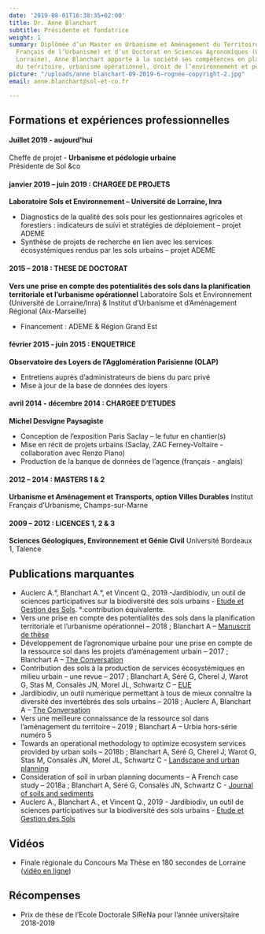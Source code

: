 ```yaml
---
date: '2019-08-01T16:38:35+02:00'
title: Dr. Anne Blanchart
subtitle: Présidente et fondatrice
weight: 1
summary: Diplômée d’un Master en Urbanisme et Aménagement du Territoire (Institut
  Français de l’Urbanisme) et d’un Doctorat en Sciences Agronomiques (Université de
  Lorraine), Anne Blanchart apporte à la société ses compétences en planification
  du territoire, urbanisme opérationnel, droit de l’environnement et pédologie urbaine…
picture: "/uploads/anne blanchart-09-2019-6-rognée-copyright-2.jpg"
email: anne.blanchart@sol-et-co.fr

---
```

## Formations et expériences professionnelles

#### Juillet 2019 - aujourd'hui

Cheffe de projet - **Urbanisme et pédologie urbaine**  
Présidente de Sol &co

#### janvier 2019 – juin 2019 : CHARGEE DE PROJETS

**Laboratoire Sols et Environnement – Université de Lorraine, Inra**

* Diagnostics de la qualité des sols pour les gestionnaires agricoles et forestiers : indicateurs de suivi et stratégies de déploiement – projet ADEME
* Synthèse de projets de recherche en lien avec les services     écosystémiques rendus par les sols urbains – projet ADEME

#### 2015 – 2018 : THESE DE DOCTORAT

**Vers une prise en compte des potentialités des sols dans la planification territoriale et l’urbanisme opérationnel**
Laboratoire Sols et Environnement (Université de Lorraine/Inra) & Institut d’Urbanisme et d’Aménagement Régional (Aix-Marseille)

* Financement : ADEME & Région Grand Est

#### février 2015 - juin 2015 : ENQUETRICE

**Observatoire des Loyers de l’Agglomération Parisienne (OLAP)**

* Entretiens auprès d’administrateurs de biens du parc privé
* Mise à jour de la base de données des loyers

#### avril 2014 - décembre 2014 : CHARGEE D’ETUDES

**Michel Desvigne Paysagiste**

* Conception de l’exposition Paris Saclay – le futur en chantier(s)
* Mise en récit de projets urbains (Saclay, ZAC Ferney-Voltaire - collaboration avec Renzo Piano)
* Production de la banque de données de l’agence (français - anglais)

#### 2012 – 2014 : MASTERS 1 & 2

**Urbanisme et Aménagement et Transports, option Villes Durables**
Institut Français d’Urbanisme, Champs-sur-Marne

#### 2009 – 2012 : LICENCES 1, 2 & 3

**Sciences Géologiques, Environnement et Génie Civil**
Université Bordeaux 1, Talence

## Publications marquantes

* Auclerc A.°, Blanchart A.°, et Vincent Q., 2019 -Jardibiodiv, un outil de sciences participatives sur la biodiversité des sols urbains - [Etude et Gestion des Sols](https://www.afes.fr/wp-content/uploads/2019/12/EGS_2019_26_Auclerc-195-210.pdf). °:contribution équivalente.
* Vers une prise en compte des potentialités des sols dans la planification territoriale et l’urbanisme opérationnel – 2018 ; Blanchart A – [Manuscrit de thèse](http://docnum.univ-lorraine.fr/public/DDOC_T_2018_0203_BLANCHART.pdf)
* Développement de l’agronomique urbaine pour une prise en compte de la ressource sol dans les projets d’aménagement urbain – 2017 ; Blanchart A – [The Conversation](https://theconversation.com/ma-these-en-bd-lagronome-des-villes-78486)
* Contribution des sols à la production de services écosystémiques en milieu urbain – une revue – 2017 ; Blanchart A, Séré G, Cherel J, Warot G, Stas M, Consalès JN, Morel JL, Schwartz C – [EUE](https://www.erudit.org/fr/revues/eue/2017-v11-eue03888/1050486ar/)
* Jardibiodiv, un outil numérique permettant à tous de mieux connaître la diversité des invertébrés des sols urbains – 2018 ; Auclerc A, Blanchart A – [The Conversation](https://theconversation.com/il-y-a-de-la-vie-dans-nos-sols-urbains-104649)
* Vers une meilleure connaissance de la ressource sol dans l’aménagement du territoire – 2019 ; Blanchart A – Urbia hors-série numéro 5
* Towards an operational methodology to optimize ecosystem services provided by urban soils – 2018b ; Blanchart A, Séré G, Cherel J, Warot G, Stas M, Consalès JN, Morel JL, Schwartz C  - [Landscape and urban planning](https://hal.archives-ouvertes.fr/hal-02008732/file/Towards%20an%20operational%20methodology%20to%20optimize%20ecosystem%20services%20provided%20by%20urban%20soils.pdf)
* Consideration of soil in urban planning documents – A French case study – 2018a ; Blanchart A, Séré G, Consalès JN, Schwartz C  - [Journal of soils and sediments](http://iranarze.ir/wp-content/uploads/2018/06/E7761-IranArze.pdf)
* Auclerc A., Blanchart A., et Vincent Q., 2019 - Jardibiodiv, un outil de sciences participatives sur la biodiversité des sols urbains - [Etude et Gestion des Sols]()

## Vidéos

* Finale régionale du Concours Ma Thèse en 180 secondes de Lorraine ([vidéo en ligne](https://videos.univ-lorraine.fr/index.php?act=view&id=4620))

## Récompenses

* Prix de thèse de l’Ecole Doctorale SIReNa pour l’année universitaire 2018-2019